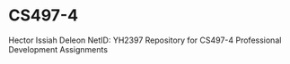 # CS497-4
Hector Issiah Deleon
NetID: YH2397
Repository for CS497-4 Professional Development Assignments
